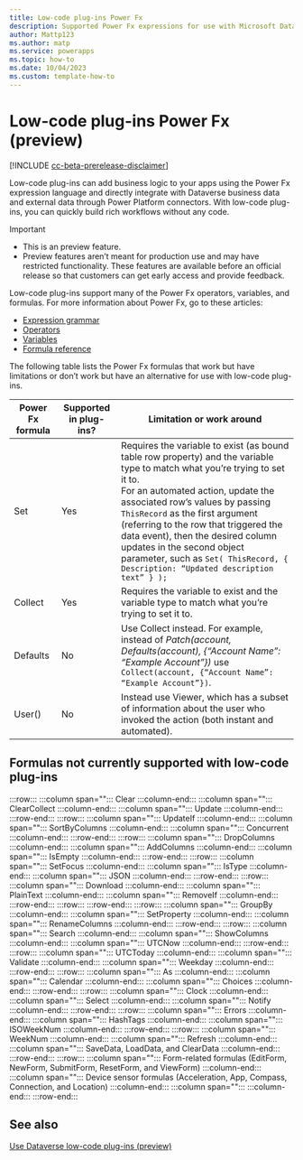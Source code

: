 ```yaml
---
title: Low-code plug-ins Power Fx
description: Supported Power Fx expressions for use with Microsoft Dataverse low-code plug-ins  
author: Mattp123
ms.author: matp
ms.service: powerapps
ms.topic: how-to
ms.date: 10/04/2023
ms.custom: template-how-to
---
```

# Low-code plug-ins Power Fx (preview)

[!INCLUDE [cc-beta-prerelease-disclaimer](../../includes/cc-beta-prerelease-disclaimer.md)]

Low-code plug-ins can add business logic to your apps using the Power Fx expression language and directly integrate with Dataverse business data and external data through Power Platform connectors. With low-code plug-ins, you can quickly build rich workflows without any code.

> [!IMPORTANT]
> - This is an preview feature.
> - Preview features aren’t meant for production use and may have restricted functionality. These features are available before an official release so that customers can get early access and provide feedback.

Low-code plug-ins support many of the Power Fx operators, variables, and formulas. For more information about Power Fx, go to these articles:

- [Expression grammar](/power-platform/power-fx/expression-grammar)
- [Operators](/power-platform/power-fx/operators)
- [Variables](/power-platform/power-fx/variables)
- [Formula reference](/power-platform/power-fx/formula-reference)

The following table lists the Power Fx formulas that work but have limitations or don’t work but have an alternative for use with low-code plug-ins.

|Power Fx formula  |Supported in plug-ins?  | Limitation or work around   |
|---------|---------|---------|
|Set     |  Yes      | Requires the variable to exist (as bound table row property) and the variable type to match what you’re trying to set it to. <br /> For an automated action, update the associated row’s values by passing `ThisRecord` as the first argument (referring to the row that triggered the data event), then the desired column updates in the second object parameter, such as `Set( ThisRecord, { Description: “Updated description text” } );`  |
|Collect     | Yes        | Requires the variable to exist and the variable type to match what you’re trying to set it to.    |
|Defaults     |  No       | Use Collect instead. For example, instead of *Patch(account, Defaults(account), {“Account Name”: “Example Account”})* use `Collect(account, {“Account Name”: “Example Account”})`.    |
|User()     | No        | Instead use Viewer, which has a subset of information about the user who invoked the action (both instant and automated).    |

## Formulas not currently supported with low-code plug-ins

:::row:::
   :::column span="":::
      Clear
   :::column-end:::
   :::column span="":::
      ClearCollect
   :::column-end:::
   :::column span="":::
      Update
   :::column-end:::
:::row-end:::
:::row:::
   :::column span="":::
      UpdateIf
   :::column-end:::
   :::column span="":::
      SortByColumns
   :::column-end:::
   :::column span="":::
      Concurrent
   :::column-end:::
:::row-end:::
:::row:::
   :::column span="":::
      DropColumns
   :::column-end:::
   :::column span="":::
      AddColumns
   :::column-end:::
   :::column span="":::
      IsEmpty
   :::column-end:::
:::row-end:::
:::row:::
   :::column span="":::
      SetFocus
   :::column-end:::
   :::column span="":::
      IsType
   :::column-end:::
   :::column span="":::
      JSON
   :::column-end:::
:::row-end:::
:::row:::
   :::column span="":::
      Download
   :::column-end:::
   :::column span="":::
      PlainText
   :::column-end:::
   :::column span="":::
     RemoveIf
   :::column-end:::
:::row-end:::
:::row:::
:::row-end:::
:::row:::
   :::column span="":::
      GroupBy
   :::column-end:::
   :::column span="":::
      SetProperty
   :::column-end:::
   :::column span="":::
      RenameColumns
   :::column-end:::
:::row-end:::
:::row:::
   :::column span="":::
      Search
   :::column-end:::
   :::column span="":::
      ShowColumns
   :::column-end:::
   :::column span="":::
      UTCNow
   :::column-end:::
:::row-end:::
:::row:::
   :::column span="":::
      UTCToday
   :::column-end:::
   :::column span="":::
      Validate
   :::column-end:::
   :::column span="":::
      Weekday
   :::column-end:::
:::row-end:::
:::row:::
   :::column span="":::
      As
   :::column-end:::
   :::column span="":::
      Calendar
   :::column-end:::
   :::column span="":::
      Choices
   :::column-end:::
:::row-end:::
:::row:::
   :::column span="":::
      Clock
   :::column-end:::
   :::column span="":::
      Select
   :::column-end:::
   :::column span="":::
      Notify
   :::column-end:::
:::row-end:::
:::row:::
   :::column span="":::
      Errors
   :::column-end:::
   :::column span="":::
      HashTags
   :::column-end:::
   :::column span="":::
      ISOWeekNum 
   :::column-end:::
:::row-end:::
:::row:::
   :::column span="":::
      WeekNum
   :::column-end:::
   :::column span="":::
      Refresh
   :::column-end:::
   :::column span="":::
      SaveData, LoadData, and ClearData
   :::column-end:::
:::row-end:::
:::row:::
   :::column span="":::
      Form-related formulas (EditForm, NewForm, SubmitForm, ResetForm, and ViewForm)
   :::column-end:::
   :::column span="":::
      Device sensor formulas (Acceleration, App, Compass, Connection, and Location)
   :::column-end:::
   :::column span="":::
      <!--empty-->
   :::column-end:::
:::row-end:::

## See also

[Use Dataverse low-code plug-ins (preview)](low-code-plug-ins.md)